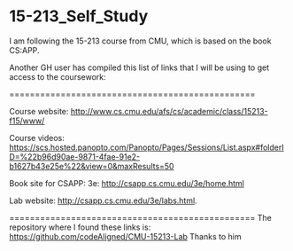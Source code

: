 # 15-213_Self_Study
I am following the 15-213 course from CMU, which is based on the book CS:APP.

Another GH user has compiled this list of links that I will be using to get access to the coursework:

================================================

Course website: http://www.cs.cmu.edu/afs/cs/academic/class/15213-f15/www/
    
Course videos: https://scs.hosted.panopto.com/Panopto/Pages/Sessions/List.aspx#folderID=%22b96d90ae-9871-4fae-91e2-b1627b43e25e%22&view=0&maxResults=50
    
Book site for CSAPP: 3e: http://csapp.cs.cmu.edu/3e/home.html
    
Lab website: http://csapp.cs.cmu.edu/3e/labs.html.

================================================
The repository where I found these links is:
https://github.com/codeAligned/CMU-15213-Lab
Thanks to him
